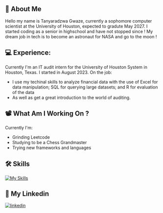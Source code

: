 
## 🚀 About Me
Hello my name is Tanyaradzwa Gwaze, currently a sophomore computer scientist at the University of Houston, expected to gradute May 2027. I started coding as a senior in highschool and have not stopped since ! My dream job in tech is to become an astronaut for NASA and go to the moon !

💻 Experience:
-
Currently I'm an IT audit intern for the University of Houston System in Houston, Texas. I started in August 2023. 
On the job:
- I use my techinal skills to analyze financial data with the use of  Excel for data
manipulation; SQL for querying large datasets; and R for evaluation of the data
- As well as get a great introduction to the world of auditing.
## 📽 What Am I Working On ?
Currently I'm:
- Grinding Leetcode
- Studying to be a Chess Grandmaster
- Trying new frameworks and languages
## 🛠 Skills

[![My Skills](https://skillicons.dev/icons?i=python,cpp,react,raspberrypi,swift,postgres,mongodb,androidstudio,deno,go,r)](https://skillicons.dev)

## 🔗 My Linkedin

[![linkedin](https://img.shields.io/badge/linkedin-0A66C2?style=for-the-badge&logo=linkedin&logoColor=white)](https://www.linkedin.com/in/gwaze/)


